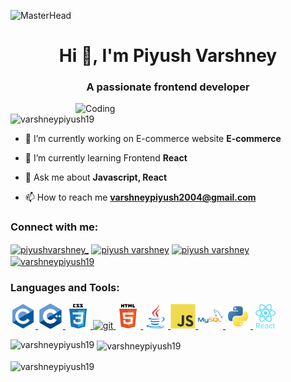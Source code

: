 ![MasterHead](https://miro.medium.com/v2/resize:fit:786/format:webp/1*J20ej4fVYltW8HU7skIQ0Q.jpeg)
<h1 align="center">Hi 👋, I'm Piyush Varshney</h1>

<h3 align="center">A passionate frontend developer</h3>
<img align="right" alt="Coding" width="400" src="https://img.freepik.com/free-photo/3d-rendering-kid-playing-digital-game_23-2150898496.jpg?t=st=1715183655~exp=1715187255~hmac=ad331ddfa4cb3d9423e1bb2267679c0a359638aca346b61da97de44a256b6ede&w=740"> 
<p align="left"> <img src="https://komarev.com/ghpvc/?username=varshneypiyush19&label=Profile%20views&color=0e75b6&style=flat" alt="varshneypiyush19" /> </p>

- 🔭 I’m currently working on E-commerce website **E-commerce**

- 🌱 I’m currently learning Frontend **React**

- 💬 Ask me about **Javascript, React**


- 📫 How to reach me **varshneypiyush2004@gmail.com**

<h3 align="left">Connect with me:</h3>
<p align="left">
<a href="https://twitter.com/PiyushVarshney_" target="blank"><img align="center" src="https://raw.githubusercontent.com/rahuldkjain/github-profile-readme-generator/master/src/images/icons/Social/twitter.svg" alt="piyushvarshney_" height="30" width="40" /></a>
<a href="https://www.linkedin.com/in/piyush-varshney-754372252/" target="blank"><img align="center" src="https://raw.githubusercontent.com/rahuldkjain/github-profile-readme-generator/master/src/images/icons/Social/linked-in-alt.svg" alt="piyush varshney" height="30" width="40" /></a>
<a href="https://www.facebook.com/profile.php?id=100069714246350" target="blank"><img align="center" src="https://raw.githubusercontent.com/rahuldkjain/github-profile-readme-generator/master/src/images/icons/Social/facebook.svg" alt="piyush varshney" height="30" width="40" /></a>
<a href="https://instagram.com/varshneypiyush19" target="blank"><img align="center" src="https://raw.githubusercontent.com/rahuldkjain/github-profile-readme-generator/master/src/images/icons/Social/instagram.svg" alt="varshneypiyush19" height="30" width="40" /></a>
</p>

<h3 align="left">Languages and Tools:</h3>
<p align="left"> <a href="https://www.cprogramming.com/" target="_blank" rel="noreferrer"> <img src="https://raw.githubusercontent.com/devicons/devicon/master/icons/c/c-original.svg" alt="c" width="40" height="40"/> </a> <a href="https://www.w3schools.com/cpp/" target="_blank" rel="noreferrer"> <img src="https://raw.githubusercontent.com/devicons/devicon/master/icons/cplusplus/cplusplus-original.svg" alt="cplusplus" width="40" height="40"/> </a> <a href="https://www.w3schools.com/css/" target="_blank" rel="noreferrer"> <img src="https://raw.githubusercontent.com/devicons/devicon/master/icons/css3/css3-original-wordmark.svg" alt="css3" width="40" height="40"/> </a> <a href="https://git-scm.com/" target="_blank" rel="noreferrer"> <img src="https://www.vectorlogo.zone/logos/git-scm/git-scm-icon.svg" alt="git" width="40" height="40"/> </a> <a href="https://www.w3.org/html/" target="_blank" rel="noreferrer"> <img src="https://raw.githubusercontent.com/devicons/devicon/master/icons/html5/html5-original-wordmark.svg" alt="html5" width="40" height="40"/> </a> <a href="https://www.java.com" target="_blank" rel="noreferrer"> <img src="https://raw.githubusercontent.com/devicons/devicon/master/icons/java/java-original.svg" alt="java" width="40" height="40"/> </a> <a href="https://developer.mozilla.org/en-US/docs/Web/JavaScript" target="_blank" rel="noreferrer"> <img src="https://raw.githubusercontent.com/devicons/devicon/master/icons/javascript/javascript-original.svg" alt="javascript" width="40" height="40"/> </a> <a href="https://www.mysql.com/" target="_blank" rel="noreferrer"> <img src="https://raw.githubusercontent.com/devicons/devicon/master/icons/mysql/mysql-original-wordmark.svg" alt="mysql" width="40" height="40"/> </a> <a href="https://www.python.org" target="_blank" rel="noreferrer"> <img src="https://raw.githubusercontent.com/devicons/devicon/master/icons/python/python-original.svg" alt="python" width="40" height="40"/> </a> <a href="https://reactjs.org/" target="_blank" rel="noreferrer"> <img src="https://raw.githubusercontent.com/devicons/devicon/master/icons/react/react-original-wordmark.svg" alt="react" width="40" height="40"/> </a> </p>

<p><img align="left" src="https://github-readme-stats.vercel.app/api/top-langs?username=varshneypiyush19&show_icons=true&locale=en&layout=compact" alt="varshneypiyush19" /></p>

<p>&nbsp;<img align="center" src="https://github-readme-stats.vercel.app/api?username=varshneypiyush19&show_icons=true&locale=en" alt="varshneypiyush19" /></p>

<p><img align="center" src="https://github-readme-streak-stats.herokuapp.com/?user=varshneypiyush19&" alt="varshneypiyush19" /></p>
